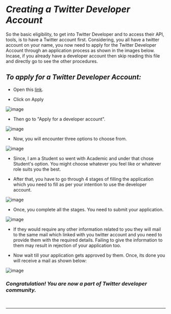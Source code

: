 # _Creating a Twitter Developer Account_

So the basic eligibility, to get into Twitter Developer and to access their API, tools, is to have a Twitter account first. Considering, you all have a twitter account on your name, you now need to apply for the Twitter Developer Account through an application process as shown in the images below. Incase, if you already have a developer account then skip reading this file and directly go to see the other procedures.

## _To apply for a Twitter Developer Account:_

- Open this [link](https://developer.twitter.com/en).

- Click on Apply

![image](https://user-images.githubusercontent.com/74541810/136655667-87156d95-e0d2-4e6a-9c4a-2a651449b553.png)

- Then go to "Apply for a developer account".

![image](https://user-images.githubusercontent.com/74541810/136655736-e8390a1a-3453-4cb3-ab8b-e558d1ccff2c.png)

- Now, you will encounter three options to choose from.

![image](https://user-images.githubusercontent.com/74541810/136655788-01a16515-9443-4020-b40e-f20384cfccbc.png)

- Since, I am a Student so went with Academic and under that chose Student's option. You might choose whatever you feel like or whatever role suits you the best.

- After that, you have to go through 4 stages of filling the application which you need to fill as per your intention to use the developer account.

![image](https://user-images.githubusercontent.com/74541810/136655889-61796e39-63c7-4f6b-8995-edca070d1629.png)

- Once, you complete all the stages. You need to submit your application.

![image](https://user-images.githubusercontent.com/74541810/136656071-4fec7a42-596d-498f-896e-49ca43efb4d4.png)

- If they would require any other information related to you they will mail to the same mail which linked with you twitter account and you need to provide them with the required details. Failing to give the information to them may result in rejection of your application too.

- Now wait till your application gets approved by them. Once, its done you will receive a mail as shown below:

![image](https://user-images.githubusercontent.com/74541810/136656219-a6a725d7-879d-46ce-bd2c-1585435db8ac.png)
<br />

### _Congratulation! You are now a part of Twitter developer community._

<br />

---
